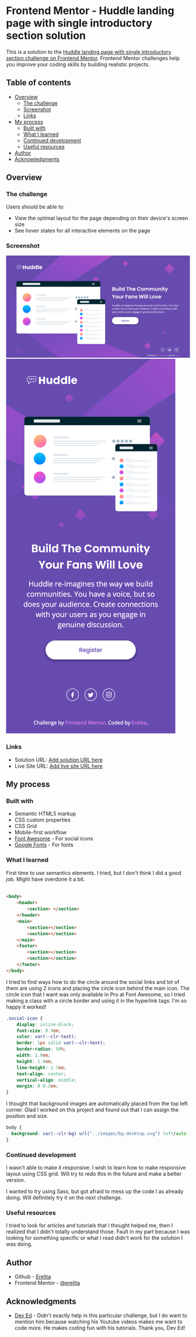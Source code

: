 # Frontend Mentor - Huddle landing page with single introductory section solution

This is a solution to the [Huddle landing page with single introductory section challenge on Frontend Mentor](https://www.frontendmentor.io/challenges/huddle-landing-page-with-a-single-introductory-section-B_2Wvxgi0). Frontend Mentor challenges help you improve your coding skills by building realistic projects. 

## Table of contents

- [Overview](#overview)
  - [The challenge](#the-challenge)
  - [Screenshot](#screenshot)
  - [Links](#links)
- [My process](#my-process)
  - [Built with](#built-with)
  - [What I learned](#what-i-learned)
  - [Continued development](#continued-development)
  - [Useful resources](#useful-resources)
- [Author](#author)
- [Acknowledgments](#acknowledgments)

## Overview

### The challenge

Users should be able to:

- View the optimal layout for the page depending on their device's screen size
- See hover states for all interactive elements on the page

### Screenshot

![](./screenshot_desktop.png)
![](./screenshot_mobile.png)

### Links

- Solution URL: [Add solution URL here](https://your-solution-url.com)
- Live Site URL: [Add live site URL here](https://your-live-site-url.com)

## My process

### Built with

- Semantic HTML5 markup
- CSS custom properties
- CSS Grid
- Mobile-first workflow
- [Font Awesome](https://fontawesome.com/) - For social icons
- [Google Fonts](https://fonts.google.com) - For fonts

### What I learned

First time to use semantics elements. I tried, but I don't think I did a good job. Might have overdone it a bit.

```html

<body>
    <header> 
        <section> </section>
    </header>
    <main>
        <section></section>
        <section></section>
    </main>
    <footer>
        <section></section>
        <section></section>
    </footer>
</body>

```

I tried to find ways how to do the circle around the social links and lot of them are using 2 icons and placing the circle icon behind the main icon. The circle icon that I want was only available in Pro at Font Awesome, so I tried making a class with a circle border and using it in the hyperlink tags. I'm so happy it worked!

```css
.social-icon {
    display: inline-block;
    font-size: 0.9em;
    color: var(--clr-text);
    border: 1px solid var(--clr-text);
    border-radius: 50%;
    width: 1.9em;
    height: 1.9em;
    line-height: 1.7em;
    text-align: center;
    vertical-align: middle;
    margin: 0 0.3em;
}
```

I thought that background images are automatically placed from the top left corner. Glad I worked on this project and found out that I can assign the position and size.

```css
body {
  background: var(--clr-bg) url("../images/bg-desktop.svg") left/auto 100% no-repeat scroll;
}
```

### Continued development

I wasn't able to make it responsive. I wish to learn how to make responsive layout using CSS grid. Will try to redo this in the future and make a better version.

I wanted to try using Sass, but got afraid to mess up the code I as already doing. Will definitely try it on the next challenge.

### Useful resources

I tried to look for articles and tutorials that I thought helped me, then I realized that I didn't totally understand those. Fault in my part because I was looking for something specific or what I read didn't work for the solution I was doing.

## Author

- Github - [Erelita](https://www.your-site.com)
- Frontend Mentor - [@erelita](https://www.frontendmentor.io/profile/erelita)

## Acknowledgments

- [Dev Ed](https://www.youtube.com/c/DevEd/) - Didn't exactly help in this particular challenge, but I do want to mention him because watching his Youtube videos makes me want to code more. He makes coding fun with his tutorials. Thank you, Dev Ed!
